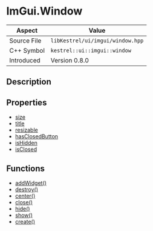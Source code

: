 # ImGui.Window
| Aspect | Value |
| --- | --- |
| Source File | `libKestrel/ui/imgui/window.hpp` |
| C++ Symbol | `kestrel::ui::imgui::window` |
| Introduced | Version 0.8.0 |
## Description

## Properties

 - [size](size.md)
 - [title](title.md)
 - [resizable](resizable.md)
 - [hasClosedButton](hasClosedButton.md)
 - [isHidden](isHidden.md)
 - [isClosed](isClosed.md)
## Functions

 - [addWidget()](addWidget.md)
 - [destroy()](destroy.md)
 - [center()](center.md)
 - [close()](close.md)
 - [hide()](hide.md)
 - [show()](show.md)
 - [create()](create.md)
